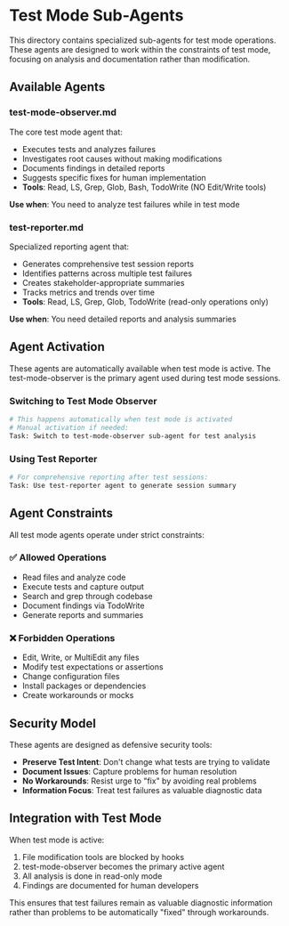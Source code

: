 # Test Mode Sub-Agents

This directory contains specialized sub-agents for test mode operations. These agents are designed to work within the constraints of test mode, focusing on analysis and documentation rather than modification.

## Available Agents

### test-mode-observer.md
The core test mode agent that:
- Executes tests and analyzes failures
- Investigates root causes without making modifications
- Documents findings in detailed reports
- Suggests specific fixes for human implementation
- **Tools**: Read, LS, Grep, Glob, Bash, TodoWrite (NO Edit/Write tools)

**Use when**: You need to analyze test failures while in test mode

### test-reporter.md  
Specialized reporting agent that:
- Generates comprehensive test session reports
- Identifies patterns across multiple test failures
- Creates stakeholder-appropriate summaries
- Tracks metrics and trends over time
- **Tools**: Read, LS, Grep, Glob, TodoWrite (read-only operations only)

**Use when**: You need detailed reports and analysis summaries

## Agent Activation

These agents are automatically available when test mode is active. The test-mode-observer is the primary agent used during test mode sessions.

### Switching to Test Mode Observer
```bash
# This happens automatically when test mode is activated
# Manual activation if needed:
Task: Switch to test-mode-observer sub-agent for test analysis
```

### Using Test Reporter
```bash
# For comprehensive reporting after test sessions:
Task: Use test-reporter agent to generate session summary
```

## Agent Constraints

All test mode agents operate under strict constraints:

### ✅ Allowed Operations
- Read files and analyze code
- Execute tests and capture output
- Search and grep through codebase
- Document findings via TodoWrite
- Generate reports and summaries

### ❌ Forbidden Operations  
- Edit, Write, or MultiEdit any files
- Modify test expectations or assertions
- Change configuration files
- Install packages or dependencies
- Create workarounds or mocks

## Security Model

These agents are designed as defensive security tools:
- **Preserve Test Intent**: Don't change what tests are trying to validate
- **Document Issues**: Capture problems for human resolution
- **No Workarounds**: Resist urge to "fix" by avoiding real problems
- **Information Focus**: Treat test failures as valuable diagnostic data

## Integration with Test Mode

When test mode is active:
1. File modification tools are blocked by hooks
2. test-mode-observer becomes the primary active agent
3. All analysis is done in read-only mode
4. Findings are documented for human developers

This ensures that test failures remain as valuable diagnostic information rather than problems to be automatically "fixed" through workarounds.
